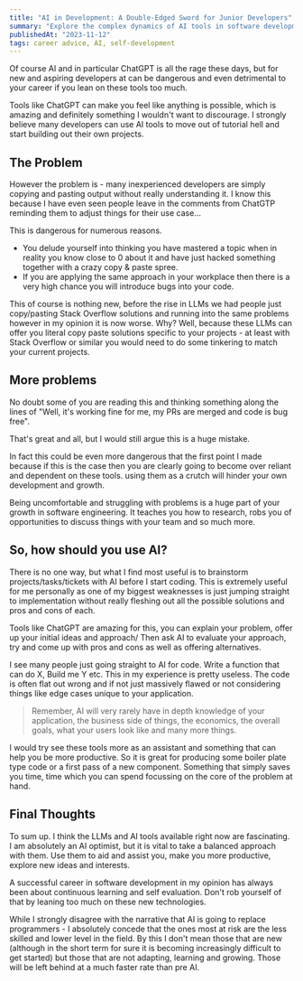 ```yaml
---
title: "AI in Development: A Double-Edged Sword for Junior Developers"
summary: "Explore the complex dynamics of AI tools in software development, focusing on their impact on junior developers. This post delves into the benefits and risks of AI reliance, offering insights on using these tools to enhance, not hinder, professional growth and learning."
publishedAt: "2023-11-12"
tags: career advice, AI, self-development
---
```


Of course AI and in particular ChatGPT is all the rage these days, but for new and aspiring developers at can be dangerous and even detrimental to your career if you lean on these tools too much.

Tools like ChatGPT can make you feel like anything is possible, which is amazing and definitely something I wouldn't want to discourage. I strongly believe many developers can use AI tools to move out of tutorial hell and start building out their own projects.

## The Problem

However the problem is - many inexperienced developers are simply copying and pasting output without really understanding it. I know this because I have even seen people leave in the comments from ChatGTP reminding them to adjust things for their use case...

This is dangerous for numerous reasons.

- You delude yourself into thinking you have mastered a topic when in reality you know close to 0 about it and have just hacked something together with a crazy copy & paste spree.
- If you are applying the same approach in your workplace then there is a very high chance you will introduce bugs into your code.

This of course is nothing new, before the rise in LLMs we had people just copy/pasting Stack Overflow solutions and running into the same problems however in my opinion it is now worse. Why? Well, because these LLMs can offer you literal copy paste solutions specific to your projects - at least with Stack Overflow or similar you would need to do some tinkering to match your current projects.

## More problems

No doubt some of you are reading this and thinking something along the lines of "Well, it's working fine for me, my PRs are merged and code is bug free".

That's great and all, but I would still argue this is a huge mistake.

In fact this could be even more dangerous that the first point I made because if this is the case then you are clearly going to become over reliant and dependent on these tools. using them as a crutch will hinder your own development and growth.

Being uncomfortable and struggling with problems is a huge part of your growth in software engineering. It teaches you how to research, robs you of opportunities to discuss things with your team and so much more.

## So, how should you use AI?

There is no one way, but what I find most useful is to brainstorm projects/tasks/tickets with AI before I start coding. This is extremely useful for me personally as one of my biggest weaknesses is just jumping straight to implementation without really fleshing out all the possible solutions and pros and cons of each.

Tools like ChatGPT are amazing for this, you can explain your problem, offer up your initial ideas and approach/ Then ask AI to evaluate your approach, try and come up with pros and cons as well as offering alternatives.

I see many people just going straight to AI for code. Write a function that can do X, Build me Y etc. This in my experience is pretty useless. The code is often flat out wrong and if not just massively flawed or not considering things like edge cases unique to your application.

> Remember, AI will very rarely have in depth knowledge of your application, the business side of things, the economics, the overall goals, what your users look like and many more things.

I would try see these tools more as an assistant and something that can help you be more productive. So it is great for producing some boiler plate type code or a first pass of a new component. Something that simply saves you time, time which you can spend focussing on the core of the problem at hand.

## Final Thoughts

To sum up. I think the LLMs and AI tools available right now are fascinating. I am absolutely an AI optimist, but it is vital to take a balanced approach with them. Use them to aid and assist you, make you more productive, explore new ideas and interests.

A successful career in software development in my opinion has always been about continuous learning and self evaluation. Don't rob yourself of that by leaning too much on these new technologies.

While I strongly disagree with the narrative that AI is going to replace programmers - I absolutely concede that the ones most at risk are the less skilled and lower level in the field. By this I don't mean those that are new (although in the short term for sure it is becoming increasingly difficult to get started) but those that are not adapting, learning and growing. Those will be left behind at a much faster rate than pre AI.
